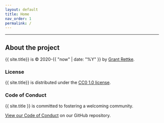 ```yaml
---
layout: default
title: Home
nav_order: 1
permalink: /
---
```


---

## About the project

{{ site.title}} is &copy; 2020-{{ "now" | date: "%Y" }} by [Grant Rettke](https://www.wisdomandwonder.com/).

### License

{{ site.title}} is distributed under the [CC0 1.0 license](https://github.com/TiBookEnthusiasts/tibookenthusiasts.github.io/blob/master/LICENSE.md).

### Code of Conduct

{{ site.title }} is committed to fostering a welcoming community.

[View our Code of Conduct](https://github.com/TiBookEnthusiasts/tibookenthusiasts.github.io/blob/master/CODE_OF_CONDUCT.md) on our GitHub repository.
